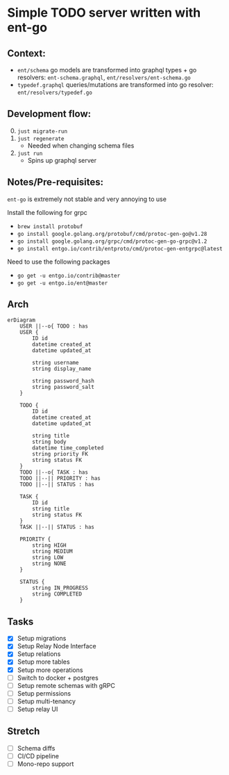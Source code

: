 # Simple TODO server written with ent-go

## Context:

- `ent/schema` go models are transformed into graphql types + go resolvers: `ent-schema.graphql`, `ent/resolvers/ent-schema.go`
- `typedef.graphql` queries/mutations are transformed into go resolver: `ent/resolvers/typedef.go`

## Development flow:

0. `just migrate-run`
1. `just regenerate`
   - Needed when changing schema files
2. `just run`
   - Spins up graphql server

## Notes/Pre-requisites:

`ent-go` is extremely not stable and very annoying to use

Install the following for grpc

- `brew install protobuf`
- `go install google.golang.org/protobuf/cmd/protoc-gen-go@v1.28`
- `go install google.golang.org/grpc/cmd/protoc-gen-go-grpc@v1.2`
- `go install entgo.io/contrib/entproto/cmd/protoc-gen-entgrpc@latest`

Need to use the following packages

- `go get -u entgo.io/contrib@master`
- `go get -u entgo.io/ent@master`

## Arch

```mermaid
erDiagram
    USER ||--o{ TODO : has
    USER {
        ID id
        datetime created_at
        datetime updated_at

        string username
        string display_name

        string password_hash
        string password_salt
    }

    TODO {
        ID id
        datetime created_at
        datetime updated_at

        string title
        string body
        datetime time_completed
        string priority FK
        string status FK
    }
    TODO ||--o{ TASK : has
    TODO ||--|| PRIORITY : has
    TODO ||--|| STATUS : has

    TASK {
        ID id
        string title
        string status FK
    }
    TASK ||--|| STATUS : has

    PRIORITY {
        string HIGH
        string MEDIUM
        string LOW
        string NONE
    }

    STATUS {
        string IN_PROGRESS
        string COMPLETED
    }
```

## Tasks

- [x] Setup migrations
- [x] Setup Relay Node Interface
- [x] Setup relations
- [x] Setup more tables
- [x] Setup more operations
- [ ] Switch to docker + postgres
- [ ] Setup remote schemas with gRPC
- [ ] Setup permissions
- [ ] Setup multi-tenancy
- [ ] Setup relay UI

## Stretch

- [ ] Schema diffs
- [ ] CI/CD pipeline
- [ ] Mono-repo support
